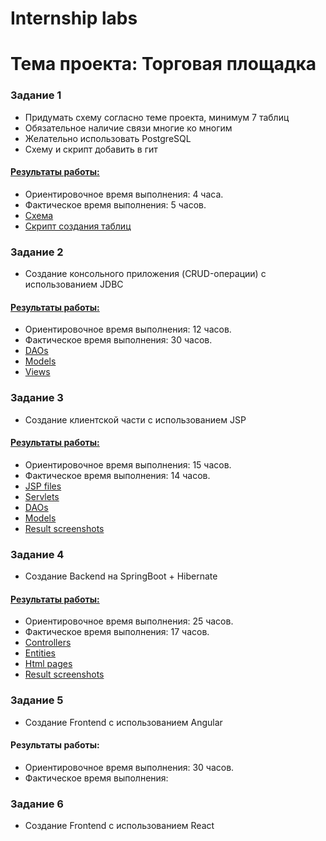 # Internship labs 
# **Тема проекта: Торговая площадка**

### Задание 1
- Придумать схему согласно теме проекта, минимум 7 таблиц
- Обязательное наличие связи многие ко многим
- Желательно использовать PostgreSQL
- Схему и скрипт добавить в гит

#### <a href="https://github.com/Vlad-Tam/marketplace/tree/main/task1">Результаты работы:</a>
- Ориентировочное время выполнения: 4 часа.
- Фактическое время выполнения: 5 часов.
- <a href="https://github.com/Vlad-Tam/marketplace/tree/main/task1/marketplace.png">Cхема</a>
- <a href="https://github.com/Vlad-Tam/marketplace/tree/main/task1/creating_script.sql">Скрипт создания таблиц</a>

  
### Задание 2
- Создание консольного приложения (CRUD-операции) с использованием JDBC

#### <a href="https://github.com/Vlad-Tam/marketplace/tree/main/task2">Результаты работы:</a>
- Ориентировочное время выполнения: 12 часов.
- Фактическое время выполнения: 30 часов.
- <a href="https://github.com/Vlad-Tam/marketplace/tree/main/task2/src/main/java/com/vladtam/marketplace/dao">DAOs</a>
- <a href="https://github.com/Vlad-Tam/marketplace/tree/main/task2/src/main/java/com/vladtam/marketplace/models">Models</a>
- <a href="https://github.com/Vlad-Tam/marketplace/tree/main/task2/src/main/java/com/vladtam/marketplace/views">Views</a>

  
### Задание 3
- Создание клиентской части с использованием JSP

#### <a href="https://github.com/Vlad-Tam/marketplace/tree/main/task3">Результаты работы:</a>
- Ориентировочное время выполнения: 15 часов.
- Фактическое время выполнения: 14 часов.
- <a href="https://github.com/Vlad-Tam/marketplace/tree/main/task3/src/main/webapp/WEB-INF">JSP files</a>
- <a href="https://github.com/Vlad-Tam/marketplace/tree/main/task3/src/main/java/com/vladtam/jspapplication/servlets">Servlets</a>
- <a href="https://github.com/Vlad-Tam/marketplace/tree/main/task3/src/main/java/com/vladtam/jspapplication/daos">DAOs</a>
- <a href="https://github.com/Vlad-Tam/marketplace/tree/main/task3/src/main/java/com/vladtam/jspapplication/models">Models</a>
- <a href="https://github.com/Vlad-Tam/marketplace/tree/main/task3/results">Result screenshots</a>

  
### Задание 4
- Создание Backend на SpringBoot + Hibernate

#### <a href="https://github.com/Vlad-Tam/marketplace/tree/main/task4">Результаты работы:</a>
- Ориентировочное время выполнения: 25 часов.
- Фактическое время выполнения: 17 часов.
- <a href="https://github.com/Vlad-Tam/marketplace/tree/main/task4/src/main/java/com/vladtam/springboot/controllers">Controllers</a>
- <a href="https://github.com/Vlad-Tam/marketplace/tree/main/task4/src/main/java/com/vladtam/springboot/entities">Entities</a>
- <a href="https://github.com/Vlad-Tam/marketplace/tree/main/task4/src/main/resources/templates">Html pages</a>
- <a href="https://github.com/Vlad-Tam/marketplace/tree/main/task4/results">Result screenshots</a>

  
### Задание 5
- Создание Frontend с использованием Angular

#### Результаты работы:
- Ориентировочное время выполнения: 30 часов.
- Фактическое время выполнения:
  

### Задание 6
- Создание Frontend с использованием React

